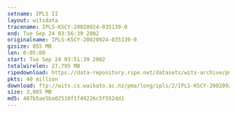 ```yaml
---
setname: IPLS II
layout: witsdata
tracename: IPLS-KSCY-20020924-035139-0
end: Tue Sep 24 03:56:39 2002
originalname: IPLS-KSCY-20020924-035139-0
gzsize: 855 MB
len: 0:05:00
start: Tue Sep 24 03:51:39 2002
totalwirelen: 27,795 MB
ripedownload: https://data-repository.ripe.net/datasets/wits-archive/pma/long/ipls/2/IPLS-KSCY-20020924-035139-0.gz
pkts: 40 million
download: ftp://wits.cs.waikato.ac.nz/pma/long/ipls/2/IPLS-KSCY-20020924-035139-0.gz
size: 3,065 MB
md5: 407b5ae5ba02510f1f49226c5f552dd1
---
```

